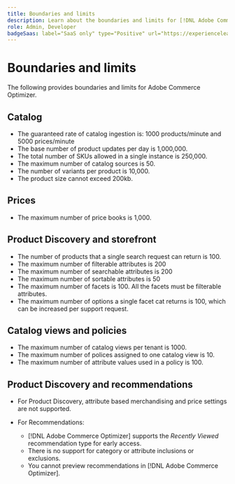 ```yaml
---
title: Boundaries and limits
description: Learn about the boundaries and limits for [!DNL Adobe Commerce Optimizer].
role: Admin, Developer
badgeSaas: label="SaaS only" type="Positive" url="https://experienceleague.adobe.com/en/docs/commerce/user-guides/product-solutions" tooltip="Applies to Adobe Commerce as a Cloud Service and Adobe Commerce Optimizer projects only (Adobe-managed SaaS infrastructure)."
---
```

# Boundaries and limits

The following provides boundaries and limits for Adobe Commerce Optimizer.

## Catalog

- The guaranteed rate of catalog ingestion is: 1000 products/minute and 5000 prices/minute
- The base number of product updates per day is 1,000,000.
- The total number of SKUs allowed in a single instance is 250,000. 
- The maximum number of catalog sources is 50.
- The number of variants per product is 10,000.
- The product size cannot exceed 200kb.

## Prices

- The maximum number of price books is 1,000.

## Product Discovery and storefront

- The number of products that a single search request can return is 100.
- The maximum number of filterable attributes is 200
- The maximum number of searchable attributes is 200
- The maximum number of sortable attributes is 50
- The maximum number of facets is 100. All the facets must be filterable attributes.
- The maximum number of options a single facet cat returns is 100, which can be increased per support request.

## Catalog views and policies

- The maximum number of catalog views per tenant is 1000.
- The maximum number of polices assigned to one catalog view is 10.
- The maximum number of attribute values used in a policy is 100. 

## Product Discovery and recommendations

- For Product Discovery, attribute based merchandising and price settings are not supported.
- For Recommendations:

    - [!DNL Adobe Commerce Optimizer] supports the _Recently Viewed_ recommendation type for early access.
    - There is no support for category or attribute inclusions or exclusions.
    - You cannot preview recommendations in [!DNL Adobe Commerce Optimizer].
